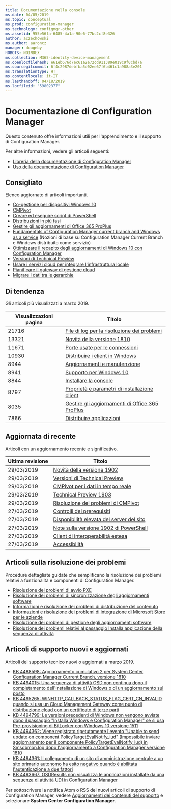```yaml
---
title: Documentazione nella console
ms.date: 04/05/2019
ms.topic: conceptual
ms.prod: configuration-manager
ms.technology: configmgr-other
ms.assetid: 955e56fa-6485-4a1a-90e6-77bc2cf8e326
author: aczechowski
ms.author: aaroncz
manager: dougeby
ROBOTS: NOINDEX
ms.collection: M365-identity-device-management
ms.openlocfilehash: e61eb676d7ec61a2e72cd911389e019c9f0cbd7a
ms.sourcegitcommit: 6f4c2987debfba5d02ee67f6b461c1a988a3e201
ms.translationtype: HT
ms.contentlocale: it-IT
ms.lasthandoff: 04/18/2019
ms.locfileid: "59802377"
---
```

<!-- 
- Feature 1357546
- This page displays in-console, under the Community workspace, Documentation node. 
- Don't use any relative links; must be full https://docs.microsoft.com and language neutral
- Process: https://microsoft.sharepoint.com/teams/ConfigMgr/Documents/ContentPub/Data%20collection%20process%20for%20Feature%201357546%20In-console%20documentation.docx?web=1
-->

# <a name="configuration-manager-documentation"></a>Documentazione di Configuration Manager

Questo contenuto offre informazioni utili per l'apprendimento e il supporto di Configuration Manager.

Per altre informazioni, vedere gli articoli seguenti:

- [Libreria della documentazione di Configuration Manager](https://docs.microsoft.com/sccm)  
- [Uso della documentazione di Configuration Manager](https://docs.microsoft.com/sccm/core/understand/use-docs)

## <a name="recommended"></a>Consigliato

Elenco aggiornato di articoli importanti.

- [Co-gestione per dispositivi Windows 10](https://docs.microsoft.com/sccm/comanage/overview)  
- [CMPivot](https://docs.microsoft.com/sccm/core/servers/manage/cmpivot)  
- [Creare ed eseguire script di PowerShell](https://docs.microsoft.com/sccm/apps/deploy-use/create-deploy-scripts)  
- [Distribuzioni in più fasi](https://docs.microsoft.com/sccm/osd/deploy-use/create-phased-deployment-for-task-sequence)  
- [Gestire gli aggiornamenti di Office 365 ProPlus](https://docs.microsoft.com/sccm/sum/deploy-use/manage-office-365-proplus-updates)  
- [Fundamentals of Configuration Manager current branch and Windows as a service](https://docs.microsoft.com/sccm/core/understand/configuration-manager-and-windows-as-service) (Nozioni di base su Configuration Manager Current Branch e Windows distribuito come servizio)
- [Ottimizzare il recapito degli aggiornamenti di Windows 10 con Configuration Manager](https://docs.microsoft.com/sccm/sum/deploy-use/optimize-windows-10-update-delivery)
- [Versioni di Technical Preview](https://docs.microsoft.com/sccm/core/get-started/technical-preview)
- [Usare i servizi cloud per integrare l'infrastruttura locale](https://docs.microsoft.com/sccm/core/understand/use-cloud-services)
- [Pianificare il gateway di gestione cloud](https://docs.microsoft.com/sccm/core/clients/manage/plan-cloud-management-gateway)
- [Migrare i dati tra le gerarchie](https://docs.microsoft.com/sccm/core/migration/migrate-data-between-hierarchies)

## <a name="trending"></a>Di tendenza

Gli articoli più visualizzati a marzo 2019.

| Visualizzazioni pagina | Titolo |
|------------|-------|
| 21716 | [File di log per la risoluzione dei problemi](https://docs.microsoft.com/sccm/core/plan-design/hierarchy/log-files)
| 13321 | [Novità della versione 1810](https://docs.microsoft.com/sccm/core/plan-design/changes/whats-new-in-version-1810)
| 11671 | [Porte usate per le connessioni](https://docs.microsoft.com/sccm/core/plan-design/hierarchy/ports)
| 10930 | [Distribuire i client in Windows](https://docs.microsoft.com/sccm/core/clients/deploy/deploy-clients-to-windows-computers)
| 8944 | [Aggiornamenti e manutenzione](https://docs.microsoft.com/sccm/core/servers/manage/updates)
| 8941 | [Supporto per Windows 10](https://docs.microsoft.com/sccm/core/plan-design/configs/support-for-windows-10)
| 8844 | [Installare la console](https://docs.microsoft.com/sccm/core/servers/deploy/install/install-consoles)
| 8797 | [Proprietà e parametri di installazione client](https://docs.microsoft.com/sccm/core/clients/deploy/about-client-installation-properties)
| 8035 | [Gestire gli aggiornamenti di Office 365 ProPlus](https://docs.microsoft.com/sccm/sum/deploy-use/manage-office-365-proplus-updates)
| 7866 | [Distribuire applicazioni](https://docs.microsoft.com/sccm/apps/deploy-use/deploy-applications)

## <a name="recently-updated"></a>Aggiornata di recente

Articoli con un aggiornamento recente e significativo.

| Ultima revisione | Titolo |
|---------------|-------|
| 29/03/2019 | [Novità della versione 1902](https://docs.microsoft.com/sccm/core/plan-design/changes/whats-new-in-version-1902)
| 29/03/2019 | [Versioni di Technical Preview](https://docs.microsoft.com/sccm/core/get-started/technical-preview)
| 29/03/2019 | [CMPivot per i dati in tempo reale](https://docs.microsoft.com/sccm/core/servers/manage/cmpivot)
| 29/03/2019 | [Technical Preview 1903](https://docs.microsoft.com/sccm/core/get-started/2019/technical-preview-1903)
| 29/03/2019 | [Risoluzione dei problemi di CMPivot](https://docs.microsoft.com/sccm/core/servers/manage/cmpivot-tsg)
| 27/03/2019 | [Controlli dei prerequisiti](https://docs.microsoft.com/sccm/core/servers/deploy/install/list-of-prerequisite-checks)
| 27/03/2019 | [Disponibilità elevata del server del sito](https://docs.microsoft.com/sccm/core/servers/deploy/configure/site-server-high-availability)
| 27/03/2019 | [Note sulla versione 1902 di PowerShell](https://docs.microsoft.com/powershell/sccm/1902-release-notes)
| 27/03/2019 | [Client di interoperabilità estesa](https://docs.microsoft.com/sccm/core/understand/interoperability-client)
| 27/03/2019 | [Accessibilità](https://docs.microsoft.com/sccm/core/understand/accessibility-features)

## <a name="troubleshooting-articles"></a>Articoli sulla risoluzione dei problemi

Procedure dettagliate guidate che semplificano la risoluzione dei problemi relativi a funzionalità e componenti di Configuration Manager.

- [Risoluzione dei problemi di avvio PXE](https://support.microsoft.com/help/4468612)
- [Risoluzione dei problemi di sincronizzazione degli aggiornamenti software](https://support.microsoft.com/help/10059)
- [Informazioni e risoluzione dei problemi di distribuzione del contenuto](https://support.microsoft.com/help/4482728)
- [Informazioni e risoluzione dei problemi di integrazione di Microsoft Store per le aziende](https://support.microsoft.com/help/4010214)
- [Risoluzione dei problemi di gestione degli aggiornamenti software](https://support.microsoft.com/help/10680)
- [Risoluzione dei problemi relativi al passaggio Installa applicazione della sequenza di attività](https://support.microsoft.com/help/18408/)

## <a name="new-and-updated-support-articles"></a>Articoli di supporto nuovi e aggiornati

Articoli del supporto tecnico nuovi o aggiornati a marzo 2019.

- [KB 4488598: Aggiornamento cumulativo 2 per System Center Configuration Manager Current Branch, versione 1810](https://support.microsoft.com/help/4488598)
- [KB 4494015: Una sequenza di attività OSD non continua dopo il completamento dell'installazione di Windows o di un aggiornamento sul posto](https://support.microsoft.com/help/4494015)
- [KB 4495265: WINHTTP_CALLBACK_STATUS_FLAG_CERT_CN_INVALID quando si usa un Cloud Management Gateway come punto di distribuzione cloud con un certificato di terze parti](https://support.microsoft.com/help/4495265)
- [KB 4494799: Le versioni precedenti di Windows non vengono avviate dopo il passaggio "Installa Windows e Configuration Manager" se si usa Pre-provisioning di BitLocker con Windows 10 versione 1511](https://support.microsoft.com/help/4494799)
- [KB 4494362: Viene registrato ripetutamente l'evento "Unable to send update on component PolicyTargetEvalNotify_iud" (Impossibile inviare aggiornamento per il componente PolicyTargetEvalNotify_iud) in Smsdbmon.log dopo l'aggiornamento a Configuration Manager versione 1810](https://support.microsoft.com/help/4494362)
- [KB 4494361: Il collegamento di un sito di amministrazione centrale a un sito primario autonomo ha esito negativo quando è abilitata l'autenticazione a due fattori](https://support.microsoft.com/help/4494361)
- [KB 4493667: OSDResults non visualizza le applicazioni installate da una sequenza di attività UDI in Configuration Manager](https://support.microsoft.com/help/4493667)

Per sottoscrivere la notifica Atom o RSS dei nuovi articoli di supporto di Configuration Manager, vedere [Aggiornamenti dei contenuti del supporto](https://support.microsoft.com/help/4089498/) e selezionare **System Center Configuration Manager**.  

